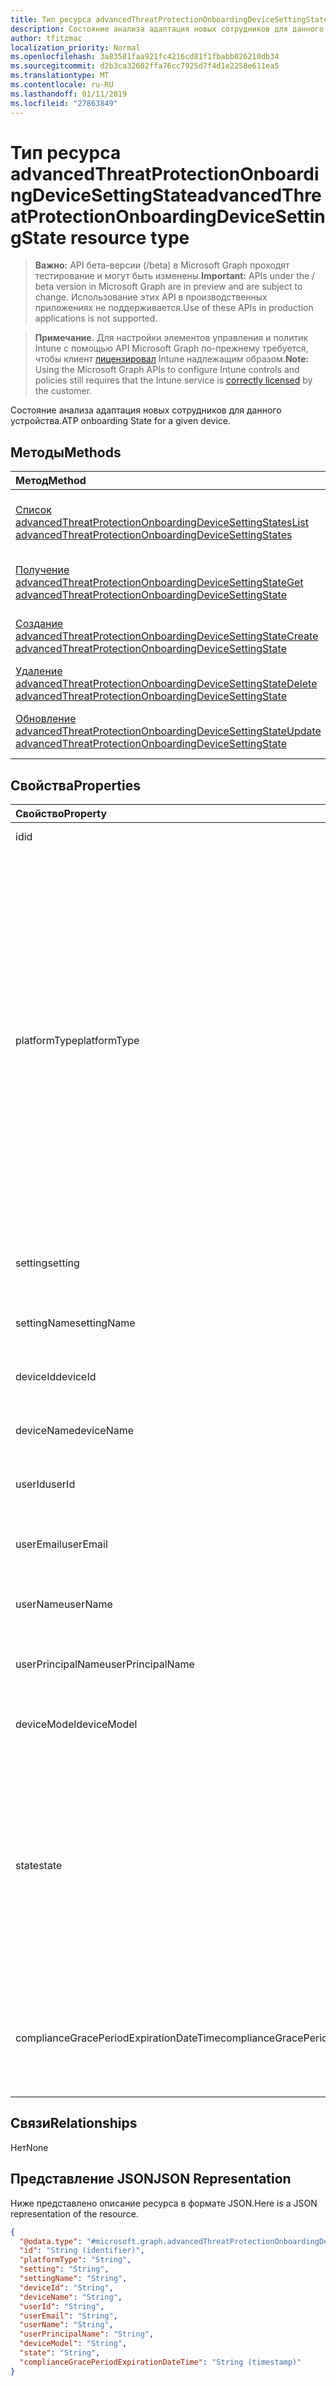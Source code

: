 ```yaml
---
title: Тип ресурса advancedThreatProtectionOnboardingDeviceSettingState
description: Состояние анализа адаптация новых сотрудников для данного устройства.
author: tfitzmac
localization_priority: Normal
ms.openlocfilehash: 3a83581faa921fc4216cd81f1fbabb026210db34
ms.sourcegitcommit: d2b3ca32602ffa76cc7925d7f4d1e2258e611ea5
ms.translationtype: MT
ms.contentlocale: ru-RU
ms.lasthandoff: 01/11/2019
ms.locfileid: "27863849"
---
```

# <a name="advancedthreatprotectiononboardingdevicesettingstate-resource-type"></a><span data-ttu-id="20403-103">Тип ресурса advancedThreatProtectionOnboardingDeviceSettingState</span><span class="sxs-lookup"><span data-stu-id="20403-103">advancedThreatProtectionOnboardingDeviceSettingState resource type</span></span>

> <span data-ttu-id="20403-104">**Важно:** API бета-версии (/beta) в Microsoft Graph проходят тестирование и могут быть изменены.</span><span class="sxs-lookup"><span data-stu-id="20403-104">**Important:** APIs under the / beta version in Microsoft Graph are in preview and are subject to change.</span></span> <span data-ttu-id="20403-105">Использование этих API в производственных приложениях не поддерживается.</span><span class="sxs-lookup"><span data-stu-id="20403-105">Use of these APIs in production applications is not supported.</span></span>

> <span data-ttu-id="20403-106">**Примечание.** Для настройки элементов управления и политик Intune с помощью API Microsoft Graph по-прежнему требуется, чтобы клиент [лицензировал](https://go.microsoft.com/fwlink/?linkid=839381) Intune надлежащим образом.</span><span class="sxs-lookup"><span data-stu-id="20403-106">**Note:** Using the Microsoft Graph APIs to configure Intune controls and policies still requires that the Intune service is [correctly licensed](https://go.microsoft.com/fwlink/?linkid=839381) by the customer.</span></span>

<span data-ttu-id="20403-107">Состояние анализа адаптация новых сотрудников для данного устройства.</span><span class="sxs-lookup"><span data-stu-id="20403-107">ATP onboarding State for a given device.</span></span>
## <a name="methods"></a><span data-ttu-id="20403-108">Методы</span><span class="sxs-lookup"><span data-stu-id="20403-108">Methods</span></span>
|<span data-ttu-id="20403-109">Метод</span><span class="sxs-lookup"><span data-stu-id="20403-109">Method</span></span>|<span data-ttu-id="20403-110">Возвращаемый тип</span><span class="sxs-lookup"><span data-stu-id="20403-110">Return Type</span></span>|<span data-ttu-id="20403-111">Описание</span><span class="sxs-lookup"><span data-stu-id="20403-111">Description</span></span>|
|:---|:---|:---|
|[<span data-ttu-id="20403-112">Список advancedThreatProtectionOnboardingDeviceSettingStates</span><span class="sxs-lookup"><span data-stu-id="20403-112">List advancedThreatProtectionOnboardingDeviceSettingStates</span></span>](../api/intune-deviceconfig-advancedthreatprotectiononboardingdevicesettingstate-list.md)|<span data-ttu-id="20403-113">[advancedThreatProtectionOnboardingDeviceSettingState](../resources/intune-deviceconfig-advancedthreatprotectiononboardingdevicesettingstate.md) коллекции</span><span class="sxs-lookup"><span data-stu-id="20403-113">[advancedThreatProtectionOnboardingDeviceSettingState](../resources/intune-deviceconfig-advancedthreatprotectiononboardingdevicesettingstate.md) collection</span></span>|<span data-ttu-id="20403-114">Свойства списка и связей объектов [advancedThreatProtectionOnboardingDeviceSettingState](../resources/intune-deviceconfig-advancedthreatprotectiononboardingdevicesettingstate.md) .</span><span class="sxs-lookup"><span data-stu-id="20403-114">List properties and relationships of the [advancedThreatProtectionOnboardingDeviceSettingState](../resources/intune-deviceconfig-advancedthreatprotectiononboardingdevicesettingstate.md) objects.</span></span>|
|[<span data-ttu-id="20403-115">Получение advancedThreatProtectionOnboardingDeviceSettingState</span><span class="sxs-lookup"><span data-stu-id="20403-115">Get advancedThreatProtectionOnboardingDeviceSettingState</span></span>](../api/intune-deviceconfig-advancedthreatprotectiononboardingdevicesettingstate-get.md)|[<span data-ttu-id="20403-116">advancedThreatProtectionOnboardingDeviceSettingState</span><span class="sxs-lookup"><span data-stu-id="20403-116">advancedThreatProtectionOnboardingDeviceSettingState</span></span>](../resources/intune-deviceconfig-advancedthreatprotectiononboardingdevicesettingstate.md)|<span data-ttu-id="20403-117">Чтение свойства и связи объекта [advancedThreatProtectionOnboardingDeviceSettingState](../resources/intune-deviceconfig-advancedthreatprotectiononboardingdevicesettingstate.md) .</span><span class="sxs-lookup"><span data-stu-id="20403-117">Read properties and relationships of the [advancedThreatProtectionOnboardingDeviceSettingState](../resources/intune-deviceconfig-advancedthreatprotectiononboardingdevicesettingstate.md) object.</span></span>|
|[<span data-ttu-id="20403-118">Создание advancedThreatProtectionOnboardingDeviceSettingState</span><span class="sxs-lookup"><span data-stu-id="20403-118">Create advancedThreatProtectionOnboardingDeviceSettingState</span></span>](../api/intune-deviceconfig-advancedthreatprotectiononboardingdevicesettingstate-create.md)|[<span data-ttu-id="20403-119">advancedThreatProtectionOnboardingDeviceSettingState</span><span class="sxs-lookup"><span data-stu-id="20403-119">advancedThreatProtectionOnboardingDeviceSettingState</span></span>](../resources/intune-deviceconfig-advancedthreatprotectiononboardingdevicesettingstate.md)|<span data-ttu-id="20403-120">Создание нового объекта [advancedThreatProtectionOnboardingDeviceSettingState](../resources/intune-deviceconfig-advancedthreatprotectiononboardingdevicesettingstate.md) .</span><span class="sxs-lookup"><span data-stu-id="20403-120">Create a new [advancedThreatProtectionOnboardingDeviceSettingState](../resources/intune-deviceconfig-advancedthreatprotectiononboardingdevicesettingstate.md) object.</span></span>|
|[<span data-ttu-id="20403-121">Удаление advancedThreatProtectionOnboardingDeviceSettingState</span><span class="sxs-lookup"><span data-stu-id="20403-121">Delete advancedThreatProtectionOnboardingDeviceSettingState</span></span>](../api/intune-deviceconfig-advancedthreatprotectiononboardingdevicesettingstate-delete.md)|<span data-ttu-id="20403-122">Нет</span><span class="sxs-lookup"><span data-stu-id="20403-122">None</span></span>|<span data-ttu-id="20403-123">Удаляет [advancedThreatProtectionOnboardingDeviceSettingState](../resources/intune-deviceconfig-advancedthreatprotectiononboardingdevicesettingstate.md).</span><span class="sxs-lookup"><span data-stu-id="20403-123">Deletes a [advancedThreatProtectionOnboardingDeviceSettingState](../resources/intune-deviceconfig-advancedthreatprotectiononboardingdevicesettingstate.md).</span></span>|
|[<span data-ttu-id="20403-124">Обновление advancedThreatProtectionOnboardingDeviceSettingState</span><span class="sxs-lookup"><span data-stu-id="20403-124">Update advancedThreatProtectionOnboardingDeviceSettingState</span></span>](../api/intune-deviceconfig-advancedthreatprotectiononboardingdevicesettingstate-update.md)|[<span data-ttu-id="20403-125">advancedThreatProtectionOnboardingDeviceSettingState</span><span class="sxs-lookup"><span data-stu-id="20403-125">advancedThreatProtectionOnboardingDeviceSettingState</span></span>](../resources/intune-deviceconfig-advancedthreatprotectiononboardingdevicesettingstate.md)|<span data-ttu-id="20403-126">Обновление свойства объекта [advancedThreatProtectionOnboardingDeviceSettingState](../resources/intune-deviceconfig-advancedthreatprotectiononboardingdevicesettingstate.md) .</span><span class="sxs-lookup"><span data-stu-id="20403-126">Update the properties of a [advancedThreatProtectionOnboardingDeviceSettingState](../resources/intune-deviceconfig-advancedthreatprotectiononboardingdevicesettingstate.md) object.</span></span>|

## <a name="properties"></a><span data-ttu-id="20403-127">Свойства</span><span class="sxs-lookup"><span data-stu-id="20403-127">Properties</span></span>
|<span data-ttu-id="20403-128">Свойство</span><span class="sxs-lookup"><span data-stu-id="20403-128">Property</span></span>|<span data-ttu-id="20403-129">Тип</span><span class="sxs-lookup"><span data-stu-id="20403-129">Type</span></span>|<span data-ttu-id="20403-130">Описание</span><span class="sxs-lookup"><span data-stu-id="20403-130">Description</span></span>|
|:---|:---|:---|
|<span data-ttu-id="20403-131">id</span><span class="sxs-lookup"><span data-stu-id="20403-131">id</span></span>|<span data-ttu-id="20403-132">String</span><span class="sxs-lookup"><span data-stu-id="20403-132">String</span></span>|<span data-ttu-id="20403-133">Ключ объекта</span><span class="sxs-lookup"><span data-stu-id="20403-133">Key of the entity</span></span>|
|<span data-ttu-id="20403-134">platformType</span><span class="sxs-lookup"><span data-stu-id="20403-134">platformType</span></span>|[<span data-ttu-id="20403-135">deviceType</span><span class="sxs-lookup"><span data-stu-id="20403-135">deviceType</span></span>](../resources/intune-shared-devicetype.md)|<span data-ttu-id="20403-136">Тип платформы устройства.</span><span class="sxs-lookup"><span data-stu-id="20403-136">Device platform type.</span></span> <span data-ttu-id="20403-137">Возможные значения: `desktop`, `windowsRT`, `winMO6`, `nokia`, `windowsPhone`, `mac`, `winCE`, `winEmbedded`, `iPhone`, `iPad`, `iPod`, `android`, `iSocConsumer`, `unix`, `macMDM`, `holoLens`, `surfaceHub`, `androidForWork`, `androidEnterprise` , `blackberry`, `palm`, `unknown`.</span><span class="sxs-lookup"><span data-stu-id="20403-137">Possible values are: `desktop`, `windowsRT`, `winMO6`, `nokia`, `windowsPhone`, `mac`, `winCE`, `winEmbedded`, `iPhone`, `iPad`, `iPod`, `android`, `iSocConsumer`, `unix`, `macMDM`, `holoLens`, `surfaceHub`, `androidForWork`, `androidEnterprise`, `blackberry`, `palm`, `unknown`.</span></span>|
|<span data-ttu-id="20403-138">setting</span><span class="sxs-lookup"><span data-stu-id="20403-138">setting</span></span>|<span data-ttu-id="20403-139">String</span><span class="sxs-lookup"><span data-stu-id="20403-139">String</span></span>|<span data-ttu-id="20403-140">Имя класса параметров и свойства.</span><span class="sxs-lookup"><span data-stu-id="20403-140">The setting class name and property name.</span></span>|
|<span data-ttu-id="20403-141">settingName</span><span class="sxs-lookup"><span data-stu-id="20403-141">settingName</span></span>|<span data-ttu-id="20403-142">String</span><span class="sxs-lookup"><span data-stu-id="20403-142">String</span></span>|<span data-ttu-id="20403-143">Имя параметра в отчете.</span><span class="sxs-lookup"><span data-stu-id="20403-143">The Setting Name that is being reported</span></span>|
|<span data-ttu-id="20403-144">deviceId</span><span class="sxs-lookup"><span data-stu-id="20403-144">deviceId</span></span>|<span data-ttu-id="20403-145">String</span><span class="sxs-lookup"><span data-stu-id="20403-145">String</span></span>|<span data-ttu-id="20403-146">Идентификатор устройства в отчете.</span><span class="sxs-lookup"><span data-stu-id="20403-146">The Device Id that is being reported</span></span>|
|<span data-ttu-id="20403-147">deviceName</span><span class="sxs-lookup"><span data-stu-id="20403-147">deviceName</span></span>|<span data-ttu-id="20403-148">String</span><span class="sxs-lookup"><span data-stu-id="20403-148">String</span></span>|<span data-ttu-id="20403-149">Имя устройства в отчете.</span><span class="sxs-lookup"><span data-stu-id="20403-149">The Device Name that is being reported</span></span>|
|<span data-ttu-id="20403-150">userId</span><span class="sxs-lookup"><span data-stu-id="20403-150">userId</span></span>|<span data-ttu-id="20403-151">String</span><span class="sxs-lookup"><span data-stu-id="20403-151">String</span></span>|<span data-ttu-id="20403-152">Идентификатор пользователя в отчете.</span><span class="sxs-lookup"><span data-stu-id="20403-152">The user Id that is being reported</span></span>|
|<span data-ttu-id="20403-153">userEmail</span><span class="sxs-lookup"><span data-stu-id="20403-153">userEmail</span></span>|<span data-ttu-id="20403-154">String</span><span class="sxs-lookup"><span data-stu-id="20403-154">String</span></span>|<span data-ttu-id="20403-155">Адрес электронной почты пользователя в отчете.</span><span class="sxs-lookup"><span data-stu-id="20403-155">The User email address that is being reported</span></span>|
|<span data-ttu-id="20403-156">userName</span><span class="sxs-lookup"><span data-stu-id="20403-156">userName</span></span>|<span data-ttu-id="20403-157">String</span><span class="sxs-lookup"><span data-stu-id="20403-157">String</span></span>|<span data-ttu-id="20403-158">Имя пользователя в отчете.</span><span class="sxs-lookup"><span data-stu-id="20403-158">The User Name that is being reported</span></span>|
|<span data-ttu-id="20403-159">userPrincipalName</span><span class="sxs-lookup"><span data-stu-id="20403-159">userPrincipalName</span></span>|<span data-ttu-id="20403-160">String</span><span class="sxs-lookup"><span data-stu-id="20403-160">String</span></span>|<span data-ttu-id="20403-161">Имя участника-пользователя в отчете.</span><span class="sxs-lookup"><span data-stu-id="20403-161">The User PrincipalName that is being reported</span></span>|
|<span data-ttu-id="20403-162">deviceModel</span><span class="sxs-lookup"><span data-stu-id="20403-162">deviceModel</span></span>|<span data-ttu-id="20403-163">String</span><span class="sxs-lookup"><span data-stu-id="20403-163">String</span></span>|<span data-ttu-id="20403-164">Модель устройства в отчете.</span><span class="sxs-lookup"><span data-stu-id="20403-164">The device model that is being reported</span></span>|
|<span data-ttu-id="20403-165">state</span><span class="sxs-lookup"><span data-stu-id="20403-165">state</span></span>|[<span data-ttu-id="20403-166">complianceStatus</span><span class="sxs-lookup"><span data-stu-id="20403-166">complianceStatus</span></span>](../resources/intune-shared-compliancestatus.md)|<span data-ttu-id="20403-167">Соответствие требованиям состояние параметра.</span><span class="sxs-lookup"><span data-stu-id="20403-167">The compliance state of the setting.</span></span> <span data-ttu-id="20403-168">Возможные значения: `unknown`, `notApplicable`, `compliant`, `remediated`, `nonCompliant`, `error`, `conflict`, `notAssigned`.</span><span class="sxs-lookup"><span data-stu-id="20403-168">Possible values are: `unknown`, `notApplicable`, `compliant`, `remediated`, `nonCompliant`, `error`, `conflict`, `notAssigned`.</span></span>|
|<span data-ttu-id="20403-169">complianceGracePeriodExpirationDateTime</span><span class="sxs-lookup"><span data-stu-id="20403-169">complianceGracePeriodExpirationDateTime</span></span>|<span data-ttu-id="20403-170">DateTimeOffset</span><span class="sxs-lookup"><span data-stu-id="20403-170">DateTimeOffset</span></span>|<span data-ttu-id="20403-171">Дата и время истечения льготного периода соответствия требования для устройства</span><span class="sxs-lookup"><span data-stu-id="20403-171">The DateTime when device compliance grace period expires</span></span>|

## <a name="relationships"></a><span data-ttu-id="20403-172">Связи</span><span class="sxs-lookup"><span data-stu-id="20403-172">Relationships</span></span>
<span data-ttu-id="20403-173">Нет</span><span class="sxs-lookup"><span data-stu-id="20403-173">None</span></span>
## <a name="json-representation"></a><span data-ttu-id="20403-174">Представление JSON</span><span class="sxs-lookup"><span data-stu-id="20403-174">JSON Representation</span></span>
<span data-ttu-id="20403-175">Ниже представлено описание ресурса в формате JSON.</span><span class="sxs-lookup"><span data-stu-id="20403-175">Here is a JSON representation of the resource.</span></span>
<!-- {
  "blockType": "resource",
  "keyProperty": "id",
  "@odata.type": "microsoft.graph.advancedThreatProtectionOnboardingDeviceSettingState"
}
-->
``` json
{
  "@odata.type": "#microsoft.graph.advancedThreatProtectionOnboardingDeviceSettingState",
  "id": "String (identifier)",
  "platformType": "String",
  "setting": "String",
  "settingName": "String",
  "deviceId": "String",
  "deviceName": "String",
  "userId": "String",
  "userEmail": "String",
  "userName": "String",
  "userPrincipalName": "String",
  "deviceModel": "String",
  "state": "String",
  "complianceGracePeriodExpirationDateTime": "String (timestamp)"
}
```





